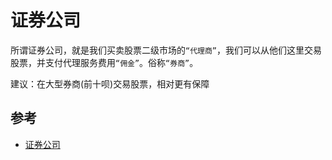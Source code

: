 # 证券公司

所谓证券公司，就是我们买卖股票二级市场的`“代理商”`，我们可以从他们这里交易股票，并支付代理服务费用`“佣金”`。俗称`“券商”`。

建议：在大型券商(前十呗)交易股票，相对更有保障

## 参考

- [证券公司](https://baike.baidu.com/item/%E8%AF%81%E5%88%B8%E5%85%AC%E5%8F%B8/2451707)
